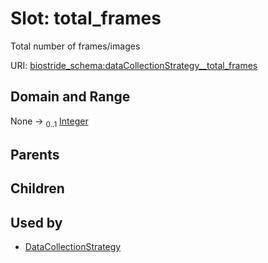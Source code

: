 
# Slot: total_frames

Total number of frames/images

URI: [biostride_schema:dataCollectionStrategy__total_frames](https://w3id.org/biostride/schema/dataCollectionStrategy__total_frames)


## Domain and Range

None &#8594;  <sub>0..1</sub> [Integer](types/Integer.md)

## Parents


## Children


## Used by

 * [DataCollectionStrategy](DataCollectionStrategy.md)
